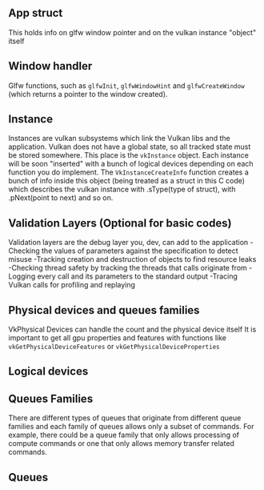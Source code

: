 ## App struct
  This holds info on glfw window pointer and on the vulkan instance "object" itself

## Window handler
  Glfw functions, such as `glfwInit`, `glfwWindowHint` and `glfwCreateWindow` (which returns a pointer to the window created).

## Instance
  Instances are vulkan subsystems which link the Vulkan libs and the application. Vulkan does not have a global state, so all tracked state must be stored somewhere. This place is the `vkInstance` object. Each instance will be soon "inserted" with a bunch of logical devices depending on each function you do implement. The `VkInstanceCreateInfo` function creates a bunch of info inside this object (being treated as a struct in this C code) which describes the vulkan instance with .sType(type of struct), with .pNext(point to next) and so on.

## Validation Layers (Optional for basic codes)
Validation layers are the debug layer you, dev, can add to the application
  -Checking the values of parameters against the specification to detect misuse
  -Tracking creation and destruction of objects to find resource leaks
  -Checking thread safety by tracking the threads that calls originate from
  -Logging every call and its parameters to the standard output
  -Tracing Vulkan calls for profiling and replaying

## Physical devices and queues families
  VkPhysical Devices can handle the count and the physical device itself 
  It is important to get all gpu properties and features with functions like `vkGetPhysicalDeviceFeatures` or `vkGetPhysicalDeviceProperties`

## Logical devices
  

## Queues Families
  There are different types of queues that originate from different queue families and each family of queues allows only a subset of commands. For example, there could be a queue family that only allows processing of compute commands or one that only allows memory transfer related commands.

## Queues
